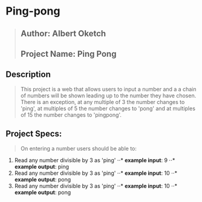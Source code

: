 # Ping-pong

>Author: Albert Oketch
>---
>Project Name: Ping Pong
>---
## Description
>This project is a web that allows users to input a number and a a chain of numbers will be shown leading up to the number they have chosen. There is an exception, at any multiple of 3 the number changes to 'ping', at multiples of 5 the number changes to 'pong' and at multiples of 15 the number changes to 'pingpong'.

## Project Specs:
>On entering a number users should be able to:
1. Read any number divisible by 3 as 'ping'
⋅⋅* **example input**: 9
⋅⋅* **example output**: ping
2. Read any number divisible by 3 as 'ping'
⋅⋅* **example input**: 10
⋅⋅* **example output**: pong
3. Read any number divisible by 3 as 'ping'
⋅⋅* **example input**: 10
⋅⋅* **example output**: pong
